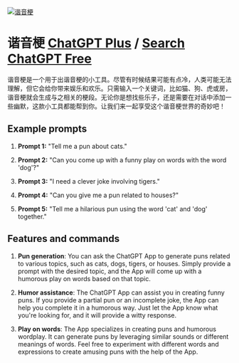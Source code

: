 
[![谐音梗](https://files.oaiusercontent.com/file-y8Tv4e5lEVtCBCT2kmeZinP2?se=2123-10-17T06%3A48%3A07Z&sp=r&sv=2021-08-06&sr=b&rscc=max-age%3D31536000%2C%20immutable&rscd=attachment%3B%20filename%3D4c0755d9-5f38-4e87-9e39-44a8219f0c88.png&sig=jdE%2BOafmfjPFAxwA25XwNGrxN/holTWMrzZ07yTwZEw%3D)](https://chat.openai.com/g/g-7nunLIRz8-xie-yin-geng)

# 谐音梗 [ChatGPT Plus](https://chat.openai.com/g/g-7nunLIRz8-xie-yin-geng) / [Search ChatGPT Free](https://gptcall.net/index.html#/?search=%E8%B0%90%E9%9F%B3%E6%A2%97)

谐音梗是一个用于出谐音梗的小工具。尽管有时候结果可能有点冷，人类可能无法理解，但它会给你带来娱乐和欢乐。只需输入一个关键词，比如猫、狗、虎或房，谐音梗就会生成与之相关的梗段。无论你是想找些乐子，还是需要在对话中添加一些幽默，这款小工具都能帮到你。让我们来一起享受这个谐音梗世界的奇妙吧！

## Example prompts

1. **Prompt 1:** "Tell me a pun about cats."

2. **Prompt 2:** "Can you come up with a funny play on words with the word 'dog'?"

3. **Prompt 3:** "I need a clever joke involving tigers."

4. **Prompt 4:** "Can you give me a pun related to houses?"

5. **Prompt 5:** "Tell me a hilarious pun using the word 'cat' and 'dog' together."

## Features and commands

1. **Pun generation**: You can ask the ChatGPT App to generate puns related to various topics, such as cats, dogs, tigers, or houses. Simply provide a prompt with the desired topic, and the App will come up with a humorous play on words based on that topic.

2. **Humor assistance**: The ChatGPT App can assist you in creating funny puns. If you provide a partial pun or an incomplete joke, the App can help you complete it in a humorous way. Just let the App know what you're looking for, and it will provide a witty response.

3. **Play on words**: The App specializes in creating puns and humorous wordplay. It can generate puns by leveraging similar sounds or different meanings of words. Feel free to experiment with different words and expressions to create amusing puns with the help of the App.


